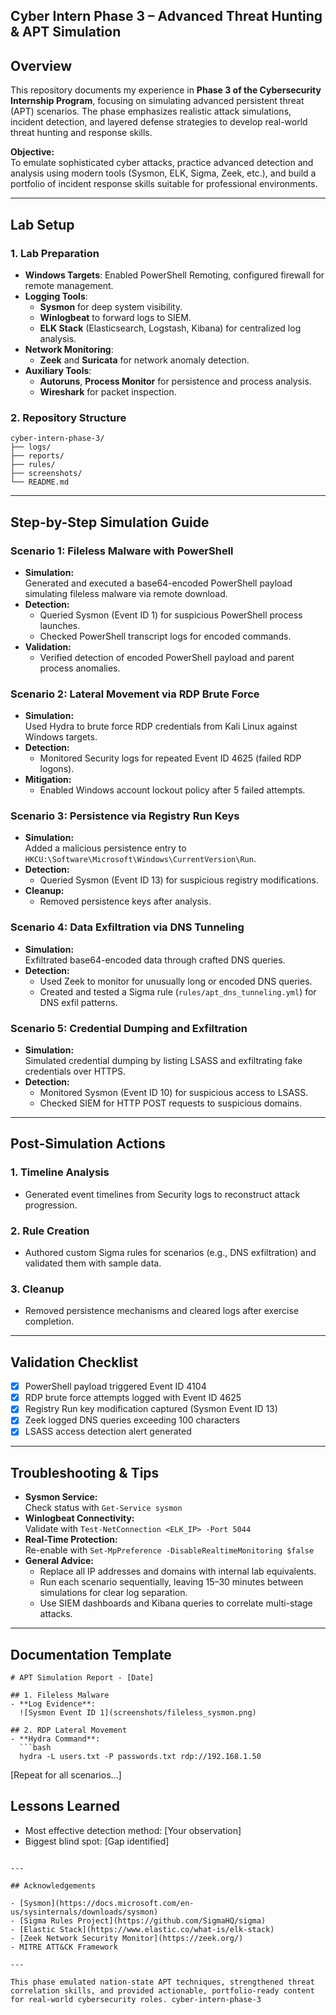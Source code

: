 ## Cyber Intern Phase 3 – Advanced Threat Hunting & APT Simulation

## Overview

This repository documents my experience in **Phase 3 of the Cybersecurity Internship Program**, focusing on simulating advanced persistent threat (APT) scenarios. The phase emphasizes realistic attack simulations, incident detection, and layered defense strategies to develop real-world threat hunting and response skills.

**Objective:**  
To emulate sophisticated cyber attacks, practice advanced detection and analysis using modern tools (Sysmon, ELK, Sigma, Zeek, etc.), and build a portfolio of incident response skills suitable for professional environments.

---

## Lab Setup

### 1. Lab Preparation

- **Windows Targets**: Enabled PowerShell Remoting, configured firewall for remote management.
- **Logging Tools**:  
  - **Sysmon** for deep system visibility.
  - **Winlogbeat** to forward logs to SIEM.
  - **ELK Stack** (Elasticsearch, Logstash, Kibana) for centralized log analysis.
- **Network Monitoring**:  
  - **Zeek** and **Suricata** for network anomaly detection.
- **Auxiliary Tools**:  
  - **Autoruns**, **Process Monitor** for persistence and process analysis.
  - **Wireshark** for packet inspection.

### 2. Repository Structure

```
cyber-intern-phase-3/
├── logs/
├── reports/
├── rules/
├── screenshots/
└── README.md
```

---

## Step-by-Step Simulation Guide

### Scenario 1: Fileless Malware with PowerShell

- **Simulation:**  
  Generated and executed a base64-encoded PowerShell payload simulating fileless malware via remote download.
- **Detection:**  
  - Queried Sysmon (Event ID 1) for suspicious PowerShell process launches.
  - Checked PowerShell transcript logs for encoded commands.
- **Validation:**  
  - Verified detection of encoded PowerShell payload and parent process anomalies.

### Scenario 2: Lateral Movement via RDP Brute Force

- **Simulation:**  
  Used Hydra to brute force RDP credentials from Kali Linux against Windows targets.
- **Detection:**  
  - Monitored Security logs for repeated Event ID 4625 (failed RDP logons).
- **Mitigation:**  
  - Enabled Windows account lockout policy after 5 failed attempts.

### Scenario 3: Persistence via Registry Run Keys

- **Simulation:**  
  Added a malicious persistence entry to `HKCU:\Software\Microsoft\Windows\CurrentVersion\Run`.
- **Detection:**  
  - Queried Sysmon (Event ID 13) for suspicious registry modifications.
- **Cleanup:**  
  - Removed persistence keys after analysis.

### Scenario 4: Data Exfiltration via DNS Tunneling

- **Simulation:**  
  Exfiltrated base64-encoded data through crafted DNS queries.
- **Detection:**  
  - Used Zeek to monitor for unusually long or encoded DNS queries.
  - Created and tested a Sigma rule (`rules/apt_dns_tunneling.yml`) for DNS exfil patterns.

### Scenario 5: Credential Dumping and Exfiltration

- **Simulation:**  
  Simulated credential dumping by listing LSASS and exfiltrating fake credentials over HTTPS.
- **Detection:**  
  - Monitored Sysmon (Event ID 10) for suspicious access to LSASS.
  - Checked SIEM for HTTP POST requests to suspicious domains.

---

## Post-Simulation Actions

### 1. Timeline Analysis

- Generated event timelines from Security logs to reconstruct attack progression.

### 2. Rule Creation

- Authored custom Sigma rules for scenarios (e.g., DNS exfiltration) and validated them with sample data.

### 3. Cleanup

- Removed persistence mechanisms and cleared logs after exercise completion.

---

## Validation Checklist

- [x] PowerShell payload triggered Event ID 4104
- [x] RDP brute force attempts logged with Event ID 4625
- [x] Registry Run key modification captured (Sysmon Event ID 13)
- [x] Zeek logged DNS queries exceeding 100 characters
- [x] LSASS access detection alert generated

---

## Troubleshooting & Tips

- **Sysmon Service:**  
  Check status with `Get-Service sysmon`
- **Winlogbeat Connectivity:**  
  Validate with `Test-NetConnection <ELK_IP> -Port 5044`
- **Real-Time Protection:**  
  Re-enable with `Set-MpPreference -DisableRealtimeMonitoring $false`
- **General Advice:**  
  - Replace all IP addresses and domains with internal lab equivalents.
  - Run each scenario sequentially, leaving 15–30 minutes between simulations for clear log separation.
  - Use SIEM dashboards and Kibana queries to correlate multi-stage attacks.

---

## Documentation Template

```
# APT Simulation Report - [Date]

## 1. Fileless Malware
- **Log Evidence**:  
  ![Sysmon Event ID 1](screenshots/fileless_sysmon.png)

## 2. RDP Lateral Movement
- **Hydra Command**:  
  ```bash
  hydra -L users.txt -P passwords.txt rdp://192.168.1.50
  ```
  
[Repeat for all scenarios...]

## Lessons Learned
- Most effective detection method: [Your observation]
- Biggest blind spot: [Gap identified]
```

---

## Acknowledgements

- [Sysmon](https://docs.microsoft.com/en-us/sysinternals/downloads/sysmon)
- [Sigma Rules Project](https://github.com/SigmaHQ/sigma)
- [Elastic Stack](https://www.elastic.co/what-is/elk-stack)
- [Zeek Network Security Monitor](https://zeek.org/)
- MITRE ATT&CK Framework

---

This phase emulated nation-state APT techniques, strengthened threat correlation skills, and provided actionable, portfolio-ready content for real-world cybersecurity roles. cyber-intern-phase-3
